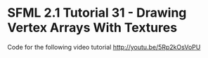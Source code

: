 SFML 2.1 Tutorial 31 - Drawing Vertex Arrays With Textures
==========================================================

Code for the following video tutorial http://youtu.be/5Rp2kOsVoPU
